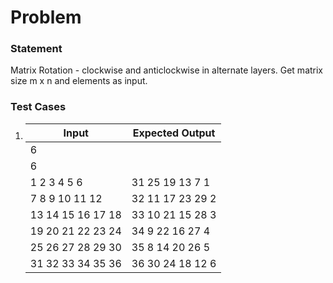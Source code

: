 # Problem

### Statement
Matrix Rotation - clockwise and anticlockwise in alternate layers. Get matrix size m x n and
elements as input.

### Test Cases
1.  |       Input	     |  Expected Output   |
    |--------------------|--------------------|
    |          6         |                    |
    |          6         |                    |
    |  1 2 3 4 5 6       |  31 25 19 13 7 1   |
    |  7 8 9 10 11 12    |  32 11 17 23 29 2  |
    |  13 14 15 16 17 18 |  33 10 21 15 28 3  |
    |  19 20 21 22 23 24 |  34 9 22 16 27 4   |
    |  25 26 27 28 29 30 |  35 8 14 20 26 5   |
    |  31 32 33 34 35 36 |  36 30 24 18 12 6  |
